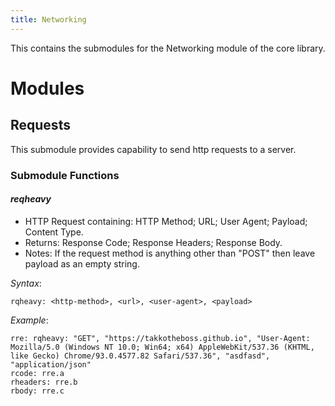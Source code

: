 ```yaml
---
title: Networking
---
```


This contains the submodules for the Networking module of the core library.

# Modules

## Requests

This submodule provides capability to send http requests to a server.

### Submodule Functions
#### *reqheavy*
- HTTP Request containing: HTTP Method; URL; User Agent; Payload; Content Type.
- Returns: Response Code; Response Headers; Response Body.
- Notes: If the request method is anything other than "POST" then leave payload as an empty string.

*Syntax*:

    rqheavy: <http-method>, <url>, <user-agent>, <payload>

*Example*:

    rre: rqheavy: "GET", "https://takkotheboss.github.io", "User-Agent: Mozilla/5.0 (Windows NT 10.0; Win64; x64) AppleWebKit/537.36 (KHTML, like Gecko) Chrome/93.0.4577.82 Safari/537.36", "asdfasd", "application/json"
    rcode: rre.a
    rheaders: rre.b
    rbody: rre.c
